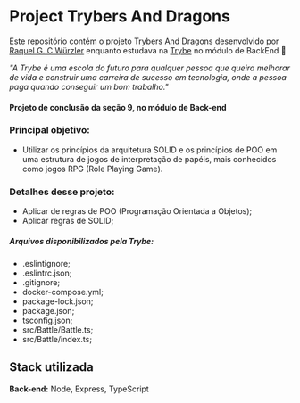 # Project Trybers And Dragons


Este repositório contém o projeto Trybers And Dragons desenvolvido por [Raquel G. C Würzler](https://www.linkedin.com/in/raquel-c-wurzler/) enquanto estudava na [Trybe](https://www.betrybe.com/) no módulo de BackEnd :rocket:

_"A Trybe é uma escola do futuro para qualquer pessoa que queira melhorar de vida e construir uma carreira de sucesso em tecnologia, onde a pessoa paga quando conseguir um bom trabalho."_

#### Projeto de conclusão da seção 9, no módulo de Back-end

### Principal objetivo:
* Utilizar os princípios da arquitetura SOLID e os princípios de POO em uma estrutura de jogos de interpretação de papéis, mais conhecidos como jogos RPG (Role Playing Game).

### Detalhes desse projeto:
* Aplicar de regras de POO (Programação Orientada a Objetos);
* Aplicar regras de SOLID;

##### Arquivos disponibilizados pela Trybe:
* .eslintignore;
* .eslintrc.json;
* .gitignore;
* docker-compose.yml;
* package-lock.json;
* package.json;
* tsconfig.json;
* src/Battle/Battle.ts;
* src/Battle/index.ts;

## Stack utilizada

**Back-end:** Node, Express, TypeScript

